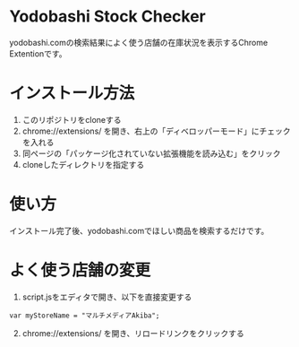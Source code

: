 # Yodobashi Stock Checker

yodobashi.comの検索結果によく使う店舗の在庫状況を表示するChrome Extentionです。

# インストール方法

1. このリポジトリをcloneする
2. chrome://extensions/ を開き、右上の「ディベロッパーモード」にチェックを入れる
3. 同ページの「パッケージ化されていない拡張機能を読み込む」をクリック
4. cloneしたディレクトリを指定する

# 使い方

インストール完了後、yodobashi.comでほしい商品を検索するだけです。

# よく使う店舗の変更
1. script.jsをエディタで開き、以下を直接変更する
```
var myStoreName = "マルチメディアAkiba";
```
2. chrome://extensions/ を開き、リロードリンクをクリックする
